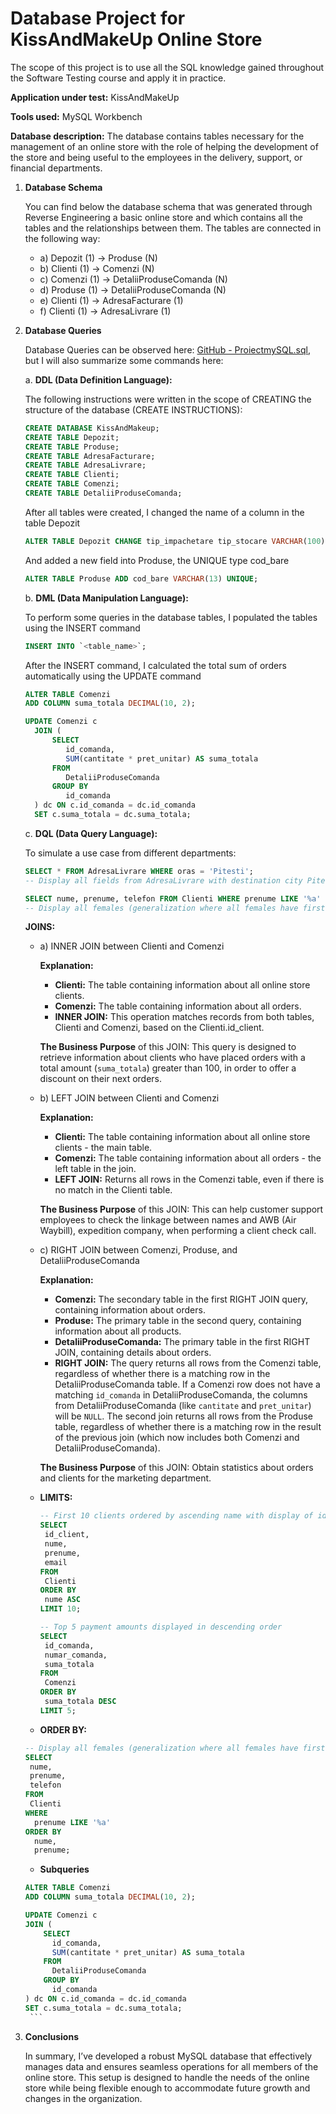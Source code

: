 # Database Project for **KissAndMakeUp Online Store**

The scope of this project is to use all the SQL knowledge gained throughout the Software Testing course and apply it in practice.

**Application under test:** KissAndMakeUp

**Tools used:** MySQL Workbench

**Database description:** The database contains tables necessary for the management of an online store with the role of helping the development of the store and being useful to the employees in the delivery, support, or financial departments.

1. **Database Schema**

   You can find below the database schema that was generated through Reverse Engineering a basic online store and which contains all the tables and the relationships between them.
   The tables are connected in the following way:

   - a) Depozit (1) -> Produse (N)
   - b) Clienti (1) -> Comenzi (N)
   - c) Comenzi (1) -> DetaliiProduseComanda (N)
   - d) Produse (1) -> DetaliiProduseComanda (N)
   - e) Clienti (1) -> AdresaFacturare (1)
   - f) Clienti (1) -> AdresaLivrare (1)

2. **Database Queries**

   Database Queries can be observed here: [GitHub - ProiectmySQL.sql](https://github.com/ValentinaHernist/ProiectmySQL/blob/main/ProiectmySQL.sql), but I will also summarize some commands here:

   a. **DDL (Data Definition Language):**
      
      The following instructions were written in the scope of CREATING the structure of the database (CREATE INSTRUCTIONS):
      ```sql
      CREATE DATABASE KissAndMakeup;
      CREATE TABLE Depozit;
      CREATE TABLE Produse;
      CREATE TABLE AdresaFacturare;
      CREATE TABLE AdresaLivrare;
      CREATE TABLE Clienti;
      CREATE TABLE Comenzi;
      CREATE TABLE DetaliiProduseComanda;
      ```

      After all tables were created, I changed the name of a column in the table Depozit
      ```sql
      ALTER TABLE Depozit CHANGE tip_impachetare tip_stocare VARCHAR(100);
      ```

      And added a new field into Produse, the UNIQUE type cod_bare
      ```sql
      ALTER TABLE Produse ADD cod_bare VARCHAR(13) UNIQUE;
      ```

   b. **DML (Data Manipulation Language):**
      
      To perform some queries in the database tables, I populated the tables using the INSERT command
      ```sql
      INSERT INTO `<table_name>`;
      ```

      After the INSERT command, I calculated the total sum of orders automatically using the UPDATE command
      ```sql
      ALTER TABLE Comenzi 
      ADD COLUMN suma_totala DECIMAL(10, 2); 
      
      UPDATE Comenzi c 
        JOIN ( 
            SELECT 
               id_comanda, 
               SUM(cantitate * pret_unitar) AS suma_totala 
            FROM 
               DetaliiProduseComanda 
            GROUP BY 
               id_comanda 
        ) dc ON c.id_comanda = dc.id_comanda
        SET c.suma_totala = dc.suma_totala;
      ```

   c. **DQL (Data Query Language):**
      
      To simulate a use case from different departments:
      ```sql
      SELECT * FROM AdresaLivrare WHERE oras = 'Pitesti'; 
      -- Display all fields from AdresaLivrare with destination city Pitesti
      
      SELECT nume, prenume, telefon FROM Clienti WHERE prenume LIKE '%a' ORDER BY nume, prenume; 
      -- Display all females (generalization where all females have first names ending in the letter 'a')
      ```

      **JOINS:**

      - a) INNER JOIN between Clienti and Comenzi

        **Explanation:**
        - **Clienti:** The table containing information about all online store clients.
        - **Comenzi:** The table containing information about all orders.
        - **INNER JOIN:** This operation matches records from both tables, Clienti and Comenzi, based on the Clienti.id_client.

        **The Business Purpose** of this JOIN: This query is designed to retrieve information about clients who have placed orders with a total amount (`suma_totala`) greater than 100, in order to offer a discount on their next orders.

      - b) LEFT JOIN between Clienti and Comenzi

        **Explanation:**
        - **Clienti:** The table containing information about all online store clients - the main table.
        - **Comenzi:** The table containing information about all orders - the left table in the join.
        - **LEFT JOIN:** Returns all rows in the Comenzi table, even if there is no match in the Clienti table.

        **The Business Purpose** of this JOIN: This can help customer support employees to check the linkage between names and AWB (Air Waybill), expedition company, when performing a client check call.

      - c) RIGHT JOIN between Comenzi, Produse, and DetaliiProduseComanda

        **Explanation:**
        - **Comenzi:** The secondary table in the first RIGHT JOIN query, containing information about orders.
        - **Produse:** The primary table in the second query, containing information about all products.
        - **DetaliiProduseComanda:** The primary table in the first RIGHT JOIN, containing details about orders.
        - **RIGHT JOIN:** The query returns all rows from the Comenzi table, regardless of whether there is a matching row in the DetaliiProduseComanda table. If a Comenzi row does not have a matching `id_comanda` in DetaliiProduseComanda, the columns from DetaliiProduseComanda (like `cantitate` and `pret_unitar`) will be `NULL`. The second join returns all rows from the Produse table, regardless of whether there is a matching row in the result of the previous join (which now includes both Comenzi and DetaliiProduseComanda).

        **The Business Purpose** of this JOIN: Obtain statistics about orders and clients for the marketing department.

      - **LIMITS:**
        ```sql
        -- First 10 clients ordered by ascending name with display of id, name, surname, email
        SELECT
         id_client,
         nume,
         prenume,
         email
        FROM
         Clienti
        ORDER BY
         nume ASC
        LIMIT 10;

        -- Top 5 payment amounts displayed in descending order
        SELECT
         id_comanda,
         numar_comanda,
         suma_totala
        FROM
         Comenzi
        ORDER BY
         suma_totala DESC
        LIMIT 5;
        ```

      - **ORDER BY:**
      ```sql
      -- Display all females (generalization where all females have first names ending in the letter 'a')
      SELECT
       nume,
       prenume,
       telefon
      FROM
       Clienti
      WHERE
        prenume LIKE '%a'
      ORDER BY
        nume,
        prenume;
      ```
      - **Subqueries**
      ```sql
      ALTER TABLE Comenzi 
      ADD COLUMN suma_totala DECIMAL(10, 2); 

      UPDATE Comenzi c 
      JOIN ( 
          SELECT 
            id_comanda, 
            SUM(cantitate * pret_unitar) AS suma_totala 
          FROM 
            DetaliiProduseComanda 
          GROUP BY 
            id_comanda 
      ) dc ON c.id_comanda = dc.id_comanda
      SET c.suma_totala = dc.suma_totala;
       ```
4. **Conclusions**

   In summary, I’ve developed a robust MySQL database that effectively manages data and ensures seamless operations for all members of the online store. This setup is designed to handle the needs of the online store while being flexible enough to accommodate future growth and changes in the organization.

